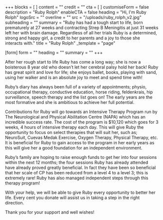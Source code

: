 +++
blocks = [ ]
content = ""
credit = ""
cta = [ ]
customiseForm = false
description = "Ruby Rolph"
enableCTA = false
heading = "Hi, I'm Ruby Rolph"
logoSrc = ""
overline = ""
src = "/uploads/ruby_rolph_v2.jpg"
subheading = ""
summary = "Ruby has had a tough start to life, born prematurely at 27 weeks and contracting Strep B Meningitis at just 31 weeks left her with brain damage. Regardless of all her trials Ruby is a determined, strong and happy girl, a credit to her parents and a joy to those she interacts with."
title = "Ruby Rolph"
_template = "page"

[form]
form = ""
heading = ""
summary = ""
+++

After her rough start to life Ruby has come a long way; she is now a boisterous 8 year old who doesn’t let her cerebral palsy hold her back! Ruby has great spirit and love for life; she enjoys ballet, books, playing with sand, using her walker and is an absolute joy to meet and spend time with!

Ruby’s diary has always been full of a variety of appointments; physio, occupational therapy, conductive education, horse riding, feldenkrais, hip surveillance, speech therapy and the list goes on! The early years are the most formative and she is ambitious to achieve her full potential.

Contributions for Ruby will go towards an Intensive Therapy Program run by The Neurological and Physical Abilitation Centre (NAPA) which has an incredible success rate. The cost of the program is $10,120 which goes for 3 weeks, 4 hours of intensive therapy each day. This will give Ruby the opportunity to focus on select therapies that will suit her, such as; NeuroSuit, Cuevas Medak Exercise, Oxygen Therapy, Physical Therapy, etc. It is beneficial for Ruby to gain access to the program in her early years as this will give her a good foundation for an independent environment.

Ruby’s family are hoping to raise enough funds to get her into four sessions within the next 12 months; the four sessions Ruby has already attended have already proved greatly beneficial. In fact they have been so beneficial that her scale of CP has been reduced from a level 4 to a level 3; this is extremely rare! Ruby has also managed independent steps through this therapy program!

With your help, we will be able to give Ruby every opportunity to better her life. Every cent you donate will assist us in taking a step in the right direction.

Thank you for your support and well wishes!
